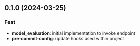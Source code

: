 ## 0.1.0 (2024-03-25)

### Feat

- **model_evaluation**: initial implementation to invoke endpoint
- **pre-commit-config**: update hooks used within project
